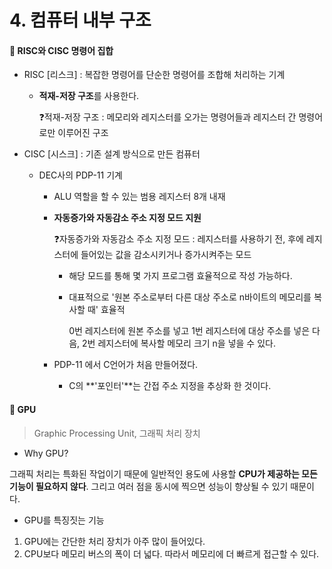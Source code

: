 # 4. 컴퓨터 내부 구조

#### 📌 RISC와 CISC 명령어 집합

* RISC [리스크] : 복잡한 명령어를 단순한 명령어를 조합해 처리하는 기계
  * **적재-저장 구조**를 사용한다.

    ❓적재-저장 구조 : 메모리와 레지스터를 오가는 명령어들과 레지스터 간 명령어로만 이루어진 구조

* CISC [시스크] : 기존 설계 방식으로 만든 컴퓨터

  * DEC사의 PDP-11 기계

    * ALU 역할을 할 수 있는 범용 레지스터 8개 내재

    * **자동증가와 자동감소 주소 지정 모드 지원**

      ❓자동증가와 자동감소 주소 지정 모드 : 레지스터를 사용하기 전, 후에 레지스터에 들어있는 값을 감소시키거나 증가시켜주는 모드

      * 해당 모드를 통해 몇 가지 프로그램 효율적으로 작성 가능하다.

      * 대표적으로 '원본 주소로부터 다른 대상 주소로 n바이트의 메모리를 복사할 때' 효율적

        0번 레지스터에 원본 주소를 넣고 1번 레지스터에 대상 주소를 넣은 다음, 2번 레지스터에 복사할 메모리 크기 n을 넣을 수 있다.

    * PDP-11 에서 C언어가 처음 만들어졌다.

      * C의 **'포인터'**는 간접 주소 지정을 추상화 한 것이다.



#### 📌 GPU

> Graphic Processing Unit, 그래픽 처리 장치

* Why GPU?

그래픽 처리는 특화된 작업이기 때문에 일반적인 용도에 사용할 **CPU가 제공하는 모든 기능이 필요하지 않다**. 그리고 여러 점을 동시에 찍으면 성능이 향상될 수 있기 때문이다.

* GPU를 특징짓는 기능

1. GPU에는 간단한 처리 장치가 아주 많이 들어있다.
2. CPU보다 메모리 버스의 폭이 더 넓다. 따라서 메모리에 더 빠르게 접근할 수 있다.
